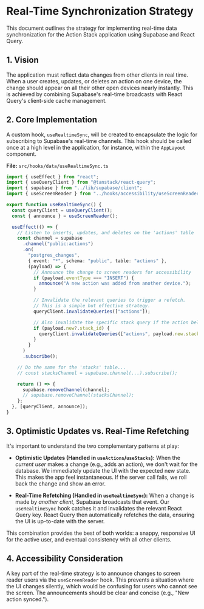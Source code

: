 # Real-Time Synchronization Strategy

This document outlines the strategy for implementing real-time data synchronization for the Action Stack application using Supabase and React Query.

## 1. Vision

The application must reflect data changes from other clients in real time. When a user creates, updates, or deletes an action on one device, the change should appear on all their other open devices nearly instantly. This is achieved by combining Supabase's real-time broadcasts with React Query's client-side cache management.

## 2. Core Implementation

A custom hook, `useRealtimeSync`, will be created to encapsulate the logic for subscribing to Supabase's real-time channels. This hook should be called once at a high level in the application, for instance, within the `AppLayout` component.

**File:** `src/hooks/data/useRealtimeSync.ts`

```typescript
import { useEffect } from "react";
import { useQueryClient } from "@tanstack/react-query";
import { supabase } from "../lib/supabase/client";
import { useScreenReader } from "../hooks/accessibility/useScreenReaderAnnouncer";

export function useRealtimeSync() {
  const queryClient = useQueryClient();
  const { announce } = useScreenReader();

  useEffect(() => {
    // Listen to inserts, updates, and deletes on the 'actions' table
    const channel = supabase
      .channel("public:actions")
      .on(
        "postgres_changes",
        { event: "*", schema: "public", table: "actions" },
        (payload) => {
          // Announce the change to screen readers for accessibility
          if (payload.eventType === "INSERT") {
            announce("A new action was added from another device.");
          }

          // Invalidate the relevant queries to trigger a refetch.
          // This is a simple but effective strategy.
          queryClient.invalidateQueries(["actions"]);

          // Also invalidate the specific stack query if the action belongs to one
          if (payload.new?.stack_id) {
            queryClient.invalidateQueries(["actions", payload.new.stack_id]);
          }
        }
      )
      .subscribe();

    // Do the same for the 'stacks' table...
    // const stacksChannel = supabase.channel(...).subscribe();

    return () => {
      supabase.removeChannel(channel);
      // supabase.removeChannel(stacksChannel);
    };
  }, [queryClient, announce]);
}
```

## 3. Optimistic Updates vs. Real-Time Refetching

It's important to understand the two complementary patterns at play:

- **Optimistic Updates (Handled in `useActions`/`useStacks`):** When the _current user_ makes a change (e.g., adds an action), we don't wait for the database. We immediately update the UI with the expected new state. This makes the app feel instantaneous. If the server call fails, we roll back the change and show an error.

- **Real-Time Refetching (Handled in `useRealtimeSync`):** When a change is made by _another client_, Supabase broadcasts that event. Our `useRealtimeSync` hook catches it and invalidates the relevant React Query key. React Query then automatically refetches the data, ensuring the UI is up-to-date with the server.

This combination provides the best of both worlds: a snappy, responsive UI for the active user, and eventual consistency with all other clients.

## 4. Accessibility Consideration

A key part of the real-time strategy is to announce changes to screen reader users via the `useScreenReader` hook. This prevents a situation where the UI changes silently, which would be confusing for users who cannot see the screen. The announcements should be clear and concise (e.g., "New action synced.").
